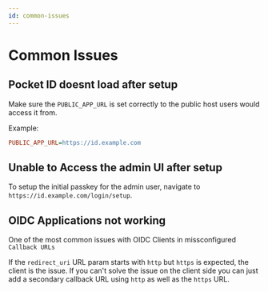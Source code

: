 ```yaml
---
id: common-issues
---
```


# Common Issues

## Pocket ID doesnt load after setup

Make sure the `PUBLIC_APP_URL` is set correctly to the public host users would access it from.

Example:

```ini
PUBLIC_APP_URL=https://id.example.com
```

## Unable to Access the admin UI after setup

To setup the initial passkey for the admin user, navigate to `https://id.example.com/login/setup`.

## OIDC Applications not working

One of the most common issues with OIDC Clients in missconfigured `Callback URLs`

If the `redirect_uri` URL param starts with `http` but `https` is expected, the client is the issue. If you can't solve the issue on the client side you can just add a secondary callback URL using `http` as well as the `https` URL.